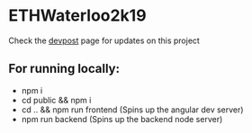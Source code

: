 # ETHWaterloo2k19

Check the [devpost](https://devpost.com/software/flood-chain-mg7rdi) page for updates on this project

## For running locally:

* npm i 
* cd public && npm i
* cd .. && npm run frontend (Spins up the angular dev server)
* npm run backend (Spins up the backend node server)
